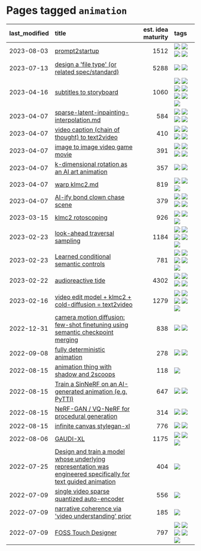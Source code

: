 # Pages tagged `animation`

|last_modified|title|est. idea maturity|tags
|:---|:---|---:|:---|
|2023-08-03|[prompt2startup](../prompt2startup.md)|1512|[![](https://img.shields.io/badge/tag-animation-1dc0d1)](../tags/animation.md) [![](https://img.shields.io/badge/tag-experimental-e839f4)](../tags/experimental.md) [![](https://img.shields.io/badge/tag-prompting-b08442)](../tags/prompting.md) [![](https://img.shields.io/badge/tag-tooling-e6ab9)](../tags/tooling.md)|
|2023-07-13|[design a 'file type' (or related spec/standard)](../filetype-for-ai-art-and-animation.md)|5288|[![](https://img.shields.io/badge/tag-animation-1dc0d1)](../tags/animation.md) [![](https://img.shields.io/badge/tag-tooling-e6ab9)](../tags/tooling.md)|
|2023-04-16|[subtitles to storyboard](../subtitles-to-storyboard.md)|1060|[![](https://img.shields.io/badge/tag-accessibility-fe76cf)](../tags/accessibility.md) [![](https://img.shields.io/badge/tag-animation-1dc0d1)](../tags/animation.md) [![](https://img.shields.io/badge/tag-completed-8fb3d)](../tags/completed.md) [![](https://img.shields.io/badge/tag-open_source-4072a1)](../tags/open_source.md) [![](https://img.shields.io/badge/tag-prompting-b08442)](../tags/prompting.md) [![](https://img.shields.io/badge/tag-tooling-e6ab9)](../tags/tooling.md) [![](https://img.shields.io/badge/tag-wip-7fe3bd)](../tags/wip.md)|
|2023-04-07|[sparse-latent-inpainting-interpolation.md](../sparse-latent-inpainting-interpolation.md)|584|[![](https://img.shields.io/badge/tag-animation-1dc0d1)](../tags/animation.md) [![](https://img.shields.io/badge/tag-prompting-b08442)](../tags/prompting.md) [![](https://img.shields.io/badge/tag-tooling-e6ab9)](../tags/tooling.md) [![](https://img.shields.io/badge/tag-wip-7fe3bd)](../tags/wip.md)|
|2023-04-07|[video caption (chain of thought) to text2video](../video_caption_transfer.md)|410|[![](https://img.shields.io/badge/tag-animation-1dc0d1)](../tags/animation.md) [![](https://img.shields.io/badge/tag-experimental-e839f4)](../tags/experimental.md) [![](https://img.shields.io/badge/tag-prompting-b08442)](../tags/prompting.md) [![](https://img.shields.io/badge/tag-tooling-e6ab9)](../tags/tooling.md)|
|2023-04-07|[image to image video game movie](../img2img_video_game_movie.md)|391|[![](https://img.shields.io/badge/tag-animation-1dc0d1)](../tags/animation.md) [![](https://img.shields.io/badge/tag-prompting-b08442)](../tags/prompting.md) [![](https://img.shields.io/badge/tag-tooling-e6ab9)](../tags/tooling.md) [![](https://img.shields.io/badge/tag-wip-7fe3bd)](../tags/wip.md)|
|2023-04-07|[k-dimensional rotation as an AI art animation](../kd_rotation_as_ai_art_animation.md)|357|[![](https://img.shields.io/badge/tag-animation-1dc0d1)](../tags/animation.md) [![](https://img.shields.io/badge/tag-experimental-e839f4)](../tags/experimental.md)|
|2023-04-07|[warp klmc2.md](../warp_klmc2.md)|819|[![](https://img.shields.io/badge/tag-animation-1dc0d1)](../tags/animation.md) [![](https://img.shields.io/badge/tag-tooling-e6ab9)](../tags/tooling.md) [![](https://img.shields.io/badge/tag-wip-7fe3bd)](../tags/wip.md)|
|2023-04-07|[AI-ify bond clown chase scene](../bond_clown_chase_scene.md)|379|[![](https://img.shields.io/badge/tag-animation-1dc0d1)](../tags/animation.md) [![](https://img.shields.io/badge/tag-experimental-e839f4)](../tags/experimental.md) [![](https://img.shields.io/badge/tag-foundation-49fd1a)](../tags/foundation.md) [![](https://img.shields.io/badge/tag-wip-7fe3bd)](../tags/wip.md)|
|2023-03-15|[klmc2 rotoscoping](../klmc2_rotoscoping.md)|926|[![](https://img.shields.io/badge/tag-animation-1dc0d1)](../tags/animation.md) [![](https://img.shields.io/badge/tag-experimental-e839f4)](../tags/experimental.md) [![](https://img.shields.io/badge/tag-tooling-e6ab9)](../tags/tooling.md)|
|2023-02-23|[look-ahead traversal sampling](../look-ahead-traversal-sampling.md)|1184|[![](https://img.shields.io/badge/tag-MCMC-37db7)](../tags/MCMC.md) [![](https://img.shields.io/badge/tag-animation-1dc0d1)](../tags/animation.md) [![](https://img.shields.io/badge/tag-control-fae99e)](../tags/control.md) [![](https://img.shields.io/badge/tag-experimental-e839f4)](../tags/experimental.md) [![](https://img.shields.io/badge/tag-image_generation-e3b2c7)](../tags/image_generation.md)|
|2023-02-23|[Learned conditional semantic controls](../learned-conditional-semantic-controls.md)|781|[![](https://img.shields.io/badge/tag-animation-1dc0d1)](../tags/animation.md) [![](https://img.shields.io/badge/tag-colab-d47f6f)](../tags/colab.md) [![](https://img.shields.io/badge/tag-experimental-e839f4)](../tags/experimental.md) [![](https://img.shields.io/badge/tag-prompting-b08442)](../tags/prompting.md) [![](https://img.shields.io/badge/tag-tooling-e6ab9)](../tags/tooling.md)|
|2023-02-22|[audioreactive tide](../audioreactive_tide.md)|4302|[![](https://img.shields.io/badge/tag-animation-1dc0d1)](../tags/animation.md) [![](https://img.shields.io/badge/tag-completed-8fb3d)](../tags/completed.md) [![](https://img.shields.io/badge/tag-experimental-e839f4)](../tags/experimental.md) [![](https://img.shields.io/badge/tag-publication-22d494)](../tags/publication.md)|
|2023-02-16|[video edit model + klmc2 + cold-diffusion = text2video](../video-edit-model-over-init-video.md)|1279|[![](https://img.shields.io/badge/tag-animation-1dc0d1)](../tags/animation.md) [![](https://img.shields.io/badge/tag-meta-96f12e)](../tags/meta.md) [![](https://img.shields.io/badge/tag-publicgood-6edb5)](../tags/publicgood.md) [![](https://img.shields.io/badge/tag-stability-3b815)](../tags/stability.md) [![](https://img.shields.io/badge/tag-tooling-e6ab9)](../tags/tooling.md)|
|2022-12-31|[camera motion diffusion: few-shot finetuning using semantic checkpoint merging](../residual_checkpoint_finetune_for_motion_transfer.md)|838|[![](https://img.shields.io/badge/tag-animation-1dc0d1)](../tags/animation.md) [![](https://img.shields.io/badge/tag-experimental-e839f4)](../tags/experimental.md)|
|2022-09-08|[fully deterministic animation](../fully-deterministic-animation.md)|278|[![](https://img.shields.io/badge/tag-animation-1dc0d1)](../tags/animation.md) [![](https://img.shields.io/badge/tag-experimental-e839f4)](../tags/experimental.md)|
|2022-08-15|[animation thing with shadow and 2scoops](../shadow-and2scoops-animation-thing.md)|118|[![](https://img.shields.io/badge/tag-animation-1dc0d1)](../tags/animation.md)|
|2022-08-15|[Train a SinNeRF on an AI-generated animation (e.g. PyTTI)](../train_a_SinNeRF_on_a_pytti_animation.md)|647|[![](https://img.shields.io/badge/tag-animation-1dc0d1)](../tags/animation.md) [![](https://img.shields.io/badge/tag-nerf-71e862)](../tags/nerf.md)|
|2022-08-15|[NeRF-GAN / VQ-NeRF for procedural generation](../nerf-gan.md)|314|[![](https://img.shields.io/badge/tag-animation-1dc0d1)](../tags/animation.md) [![](https://img.shields.io/badge/tag-nerf-71e862)](../tags/nerf.md)|
|2022-08-15|[infinite canvas stylegan-xl](../infinite-canvas-stylegan-xl.md)|776|[![](https://img.shields.io/badge/tag-animation-1dc0d1)](../tags/animation.md) [![](https://img.shields.io/badge/tag-experimental-e839f4)](../tags/experimental.md)|
|2022-08-06|[GAUDI-XL](../gaudi-xl.md)|1175|[![](https://img.shields.io/badge/tag-animation-1dc0d1)](../tags/animation.md) [![](https://img.shields.io/badge/tag-experimental-e839f4)](../tags/experimental.md) [![](https://img.shields.io/badge/tag-foundation-49fd1a)](../tags/foundation.md)|
|2022-07-25|[Design and train a model whose underlying representation was engineered specifically for text guided animation](../image-model-designed-for-clip-guided-animation.md)|404|[![](https://img.shields.io/badge/tag-animation-1dc0d1)](../tags/animation.md)|
|2022-07-09|[single video sparse quantized auto-encoder](../single_video_sparse_quantized_auto-encoder.md)|556|[![](https://img.shields.io/badge/tag-animation-1dc0d1)](../tags/animation.md)|
|2022-07-09|[narrative coherence via 'video understanding' prior](../narrative_coherence_via_video_understanding_prior.md)|185|[![](https://img.shields.io/badge/tag-animation-1dc0d1)](../tags/animation.md)|
|2022-07-09|[FOSS Touch Designer](../FOSS_touch_designer.md)|797|[![](https://img.shields.io/badge/tag-alignment-8e95e2)](../tags/alignment.md) [![](https://img.shields.io/badge/tag-animation-1dc0d1)](../tags/animation.md) [![](https://img.shields.io/badge/tag-publicgood-6edb5)](../tags/publicgood.md) [![](https://img.shields.io/badge/tag-tooling-e6ab9)](../tags/tooling.md) [![](https://img.shields.io/badge/tag-wip-7fe3bd)](../tags/wip.md)|